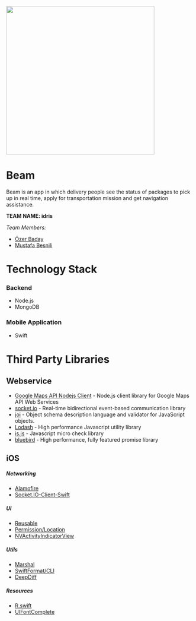  
 <img src="https://images2.imgbox.com/9e/aa/WadGkqOr_o.png" width="400">
 
 # Beam

Beam is an app in which delivery people see the status of packages to pick up in real time, apply for transportation mission and get navigation assistance.

**TEAM NAME: idris**

_Team Members:_

- [Özer Baday](https://github.com/ozerbdy)
- [Mustafa Besnili](https://github.com/mbesnili)
# Technology Stack
### Backend
 - Node.js
 - MongoDB
### Mobile Application
 - Swift

# Third Party Libraries

## Webservice
- [Google Maps API Nodejs Client](https://github.com/googlemaps/google-maps-services-js) - Node.js client library for Google Maps API Web Services
- [socket.io](https://github.com/socketio/socket.io) - Real-time bidirectional event-based communication library
- [joi](https://github.com/hapijs/joi) - Object schema description language and validator for JavaScript objects.
- [Lodash](https://github.com/lodash/lodash) - High performance Javascript utility library
- [is.js](https://github.com/arasatasaygin/is.js) - Javascript micro check library
- [bluebird](https://github.com/petkaantonov/bluebird) - High performance, fully featured promise library 

## iOS
##### *Networking*
- [Alamofire](https://github.com/Alamofire/Alamofire)
- [Socket.IO-Client-Swift](https://github.com/socketio/socket.io-client-swift)
##### *UI*
- [Reusable](https://github.com/AliSoftware/Reusable)
- [Permission/Location](https://github.com/delba/Permission)
- [NVActivityIndicatorView](https://github.com/ninjaprox/NVActivityIndicatorView)
##### *Utils*
- [Marshal](https://github.com/utahiosmac/Marshal)
- [SwiftFormat/CLI](https://github.com/nicklockwood/SwiftFormat)
- [DeepDiff](https://github.com/onmyway133/DeepDiff)
##### *Resources*
- [R.swift](https://github.com/mac-cain13/R.swift)
- [UIFontComplete](https://github.com/Nirma/UIFontComplete)


  
